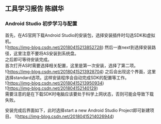 ## 工具学习报告 陈祺华  

### Android Studio 初步学习与配置  

首先，在AS官网下载Android Studio的安装包，选择安装插件时勾选SDK和虚拟机。  
!(https://img-blog.csdn.net/20180415213852728)
然后一直next到选择安装路径，这里注意不要将AS安装到系统盘。  
之后即可等待安装完成。  
首次打开AS时需要选择相关配置，这里是第一次安装，选择了第二项。  
!(https://img-blog.csdn.net/20180415213928704)
之后会出现这个界面，这里选择standard选项。这样安装程序会自动完成SDK的配置等工作。  
!(https://img-blog.csdn.net/20180415213950934)  
!(https://img-blog.csdn.net/201804152140129)  
需要注意的是在下载SDK时电脑应该要处于科学上网状态，否则可能会导致下载失败。  


安装完成后界面如下，此时选择start a new Android Studio Project即可新建项目。
!(https://img-blog.csdn.net/20180415214026944)
